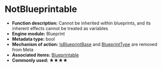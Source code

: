 # NotBlueprintable

- **Function description:** Cannot be inherited within blueprints, and its inherent effects cannot be treated as variables
- **Engine module:** Blueprint
- **Metadata type:** bool
- **Mechanism of action:** [IsBlueprintBase](../../../Meta/Blueprint/IsBlueprintBase.md) and [BlueprintType](../../../Meta/Blueprint/BlueprintType.md) are removed from Meta
- **Associated items:** [Blueprintable](Blueprintable/Blueprintable.md)
- **Commonly used: ★★★★**